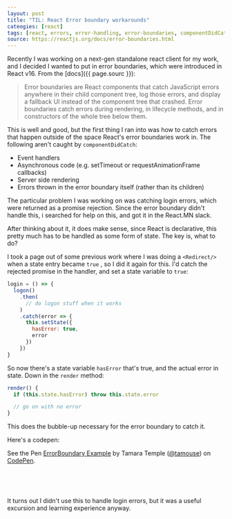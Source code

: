 ```yaml
---
layout: post
title: "TIL: React Error boundary workarounds"
cateogies: [react]
tags: [react, errors, error-handling, error-boundaries, componentDidCatch]
source: https://reactjs.org/docs/error-boundaries.html
---
```


Recently I was working on a next-gen standalone react client for my
work, and I decided I wanted to put in error boundaries, which were
introduced in React v16. From the [docs]({{ page.sourc }}):

> Error boundaries are React components that catch JavaScript errors
> anywhere in their child component tree, log those errors, and
> display a fallback UI instead of the component tree that
> crashed. Error boundaries catch errors during rendering, in
> lifecycle methods, and in constructors of the whole tree below them.

This is well and good, but the first thing I ran into was how to catch
errors that happen outside of the space React's error boundaries work
in. The following aren't caught by `componentDidCatch`:

* Event handlers
* Asynchronous code (e.g. setTimeout or requestAnimationFrame callbacks)
* Server side rendering
* Errors thrown in the error boundary itself (rather than its
  children)

The particular problem I was working on was catching login errors,
which were returned as a promise rejection. Since the error boundary
didn't handle this, i searched for help on this, and got it in the
React.MN slack.

After thinking about it, it does make sense, since React is
declarative, this pretty much has to be handled as some form of
state. The key is, what to do?

I took a page out of some previous work where I was doing a
`<Redirect/>` when a state entry became `true` , so I did it again for
this. I'd catch the rejected promise in the handler, and set a state
variable to `true`:

```javascript
login = () => {
  logon()
    .then(
      // do logon stuff when it works
    )
    .catch(error => {
      this.setState({
        hasError: true,
        error
      })
    })
}
```

So now there's a state variable `hasError` that's true, and the actual
error in state. Down in the `render` method:

```javascript
render() {
  if (this.state.hasError) throw this.state.error

  // go on with no error
}
```

This does the bubble-up necessary for the error boundary to catch it.

Here's a codepen:

<p data-height="735" data-theme-id="0" data-slug-hash="ZxxdGO"
data-default-tab="js,result" data-user="tamouse"
data-embed-version="2" data-pen-title="ErrorBoundary Example"
class="codepen">See the Pen <a
href="https://codepen.io/tamouse/pen/ZxxdGO/">ErrorBoundary
Example</a> by Tamara Temple (<a
href="https://codepen.io/tamouse">@tamouse</a>) on <a
href="https://codepen.io">CodePen</a>.</p>
<script async src="https://static.codepen.io/assets/embed/ei.js"></script>

&nbsp;

&nbsp;


It turns out I didn't use this to handle login errors, but it was a
useful excursion and learning experience anyway.

